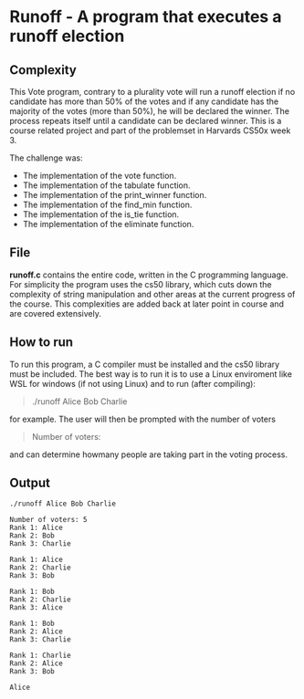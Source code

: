 # Runoff - A program that executes a runoff election
## Complexity
This Vote program, contrary to a plurality vote will run a runoff election if no candidate has more than 50% of the votes and if any candidate has the majority of the votes (more than 50%), he will be declared the winner. The process repeats itself until a candidate can be declared winner.
This is a course related project and part of the problemset in Harvards CS50x week 3.

The challenge was:
* The implementation of the vote function. 
* The implementation of the tabulate function. 
* The implementation of the print_winner function. 
* The implementation of the find_min function. 
* The implementation of the is_tie function. 
* The implementation of the eliminate function. 


## File
**runoff.c** contains the entire code, written in the C programming language. For simplicity the program uses the cs50 library, which cuts down the complexity of string manipulation and other areas at the current progress of the course. This complexities are added back at later point in course and are covered extensively.

## How to run
To run this program, a C compiler must be installed and the cs50 library must be included. The best way is to run it is to use a Linux enviroment like WSL for windows (if not using Linux) and to run (after compiling):
> ./runoff Alice Bob Charlie

for example. The user will then be prompted with the number of voters 
> Number of voters: 

and can determine howmany people are taking part in the voting process.

## Output
```
./runoff Alice Bob Charlie

Number of voters: 5
Rank 1: Alice
Rank 2: Bob
Rank 3: Charlie

Rank 1: Alice
Rank 2: Charlie
Rank 3: Bob

Rank 1: Bob
Rank 2: Charlie
Rank 3: Alice

Rank 1: Bob
Rank 2: Alice
Rank 3: Charlie

Rank 1: Charlie
Rank 2: Alice
Rank 3: Bob

Alice
```